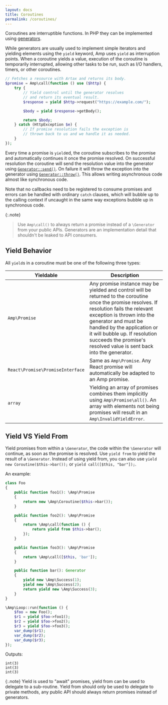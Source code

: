 ```yaml
---
layout: docs
title: Coroutines
permalink: /coroutines/
---
```

Coroutines are interruptible functions. In PHP they can be implemented using [generators](http://php.net/manual/en/language.generators.overview.php).

While generators are usually used to implement simple iterators and yielding elements using the `yield` keyword, Amp uses `yield` as interruption points. When a coroutine yields a value, execution of the coroutine is temporarily interrupted, allowing other tasks to be run, such as I/O handlers, timers, or other coroutines.

```php
// Fetches a resource with Artax and returns its body.
$promise = Amp\call(function () use ($http) {
    try {
        // Yield control until the generator resolves
        // and return its eventual result.
        $response = yield $http->request("https://example.com/");

        $body = yield $response->getBody();

        return $body;
    } catch (HttpException $e) {
        // If promise resolution fails the exception is
        // thrown back to us and we handle it as needed.
    }
});
```

Every time a promise is `yield`ed, the coroutine subscribes to the promise and automatically continues it once the promise resolved.
On successful resolution the coroutine will send the resolution value into the generator using [`Generator::send()`](https://secure.php.net/generator.send).
On failure it will throw the exception into the generator using [`Generator::throw()`](https://secure.php.net/generator.throw).
This allows writing asynchronous code almost like synchronous code.

Note that no callbacks need to be registered to consume promises and errors can be handled with ordinary `catch` clauses, which will bubble up to the calling context if uncaught in the same way exceptions bubble up in synchronous code.

{:.note}
> Use `Amp\call()` to always return a promise instead of a `\Generator` from your public APIs. Generators are an implementation detail that shouldn't be leaked to API consumers.

## Yield Behavior

All `yield`s in a coroutine must be one of the following three types:

| Yieldable     | Description                                                                                                                                                                                                                      |
| --------------| ---------------------------------------------------------------------------------------------------------------------------------------------------------------------------------------------------------------------------------|
| `Amp\Promise` | Any promise instance may be yielded and control will be returned to the coroutine once the promise resolves. If resolution fails the relevant exception is thrown into the generator and must be handled by the application or it will bubble up. If resolution succeeds the promise's resolved value is sent back into the generator. |
| `React\Promise\PromiseInterface` | Same as `Amp\Promise`. Any React promise will automatically be adapted to an Amp promise. |
| `array` | Yielding an array of promises combines them implicitly using `Amp\Promise\all()`. An array with elements not being promises will result in an `Amp\InvalidYieldError`. |

## Yield VS Yield From

Yield promises from within a `\Generator`, the code within the `\Generator` will continue, as soon as the promise is resolved. Use `yield from` to yield the result of a `\Generator`. Instead of using yield from, you can also use `yield new Coroutine($this->bar());` or `yield call([$this, "bar"]);`.

An example:

```php
class Foo
{
    public function foo1(): \Amp\Promise
    {
        return new \Amp\Coroutine($this->bar());
    }

    public function foo2(): \Amp\Promise
    {
        return \Amp\call(function () {
            return yield from $this->bar();
        });
    }

    public function foo3(): \Amp\Promise
    {
        return \Amp\call([$this, 'bar']);
    }

    public function bar(): Generator
    {
        yield new \Amp\Success(1);
        yield new \Amp\Success(2);
        return yield new \Amp\Success(3);
    }
}

\Amp\Loop::run(function () {
    $foo = new Foo();
    $r1 = yield $foo->foo1();
    $r2 = yield $foo->foo2();
    $r3 = yield $foo->foo3();
    var_dump($r1);
    var_dump($r2);
    var_dump($r3);
});
```

Outputs:
```
int(3)
int(3)
int(3)
```

{:.note}
Yield is used to "await" promises, yield from can be used to delegate to a sub-routine. Yield from should only be used to delegate to private methods, any public API should always return promises instead of generators.
